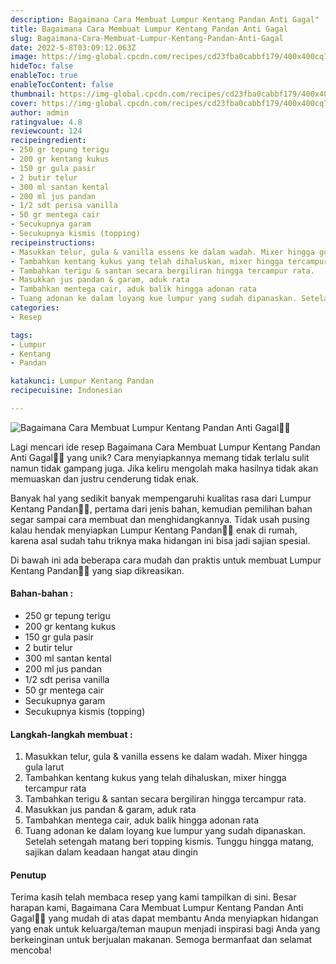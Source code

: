 ```yaml
---
description: Bagaimana Cara Membuat Lumpur Kentang Pandan Anti Gagal"
title: Bagaimana Cara Membuat Lumpur Kentang Pandan Anti Gagal
slug: Bagaimana-Cara-Membuat-Lumpur-Kentang-Pandan-Anti-Gagal
date: 2022-5-8T03:09:12.063Z
image: https://img-global.cpcdn.com/recipes/cd23fba0cabbf179/400x400cq70/photo.jpg
hideToc: false
enableToc: true
enableTocContent: false
thumbnail: https://img-global.cpcdn.com/recipes/cd23fba0cabbf179/400x400cq70/photo.jpg
cover: https://img-global.cpcdn.com/recipes/cd23fba0cabbf179/400x400cq70/photo.jpg
author: admin
ratingvalue: 4.8
reviewcount: 124
recipeingredient:
- 250 gr tepung terigu
- 200 gr kentang kukus
- 150 gr gula pasir
- 2 butir telur
- 300 ml santan kental
- 200 ml jus pandan
- 1/2 sdt perisa vanilla
- 50 gr mentega cair
- Secukupnya garam
- Secukupnya kismis (topping)
recipeinstructions:
- Masukkan telur, gula & vanilla essens ke dalam wadah. Mixer hingga gula larut
- Tambahkan kentang kukus yang telah dihaluskan, mixer hingga tercampur rata
- Tambahkan terigu & santan secara bergiliran hingga tercampur rata.
- Masukkan jus pandan & garam, aduk rata
- Tambahkan mentega cair, aduk balik hingga adonan rata
- Tuang adonan ke dalam loyang kue lumpur yang sudah dipanaskan. Setelah setengah matang beri topping kismis. Tunggu hingga matang, sajikan dalam keadaan hangat atau dingin
categories:
- Resep

tags:
- Lumpur
- Kentang
- Pandan

katakunci: Lumpur Kentang Pandan
recipecuisine: Indonesian

---
```


![Bagaimana Cara Membuat Lumpur Kentang Pandan Anti Gagal👩‍🍳](https://img-global.cpcdn.com/recipes/cd23fba0cabbf179/400x400cq70/photo.jpg)

Lagi mencari ide resep Bagaimana Cara Membuat Lumpur Kentang Pandan Anti Gagal👩‍🍳 yang unik? Cara menyiapkannya memang tidak terlalu sulit namun tidak gampang juga. Jika keliru mengolah maka hasilnya tidak akan memuaskan dan justru cenderung tidak enak.

Banyak hal yang sedikit banyak mempengaruhi kualitas rasa dari Lumpur Kentang Pandan👩‍🍳, pertama dari jenis bahan, kemudian pemilihan bahan segar sampai cara membuat dan menghidangkannya. Tidak usah pusing kalau hendak menyiapkan Lumpur Kentang Pandan👩‍🍳 enak di rumah, karena asal sudah tahu triknya maka hidangan ini bisa jadi sajian spesial.

Di bawah ini ada beberapa cara mudah dan praktis untuk membuat Lumpur Kentang Pandan👩‍🍳 yang siap dikreasikan.

<!--inarticleads1-->

#### Bahan-bahan :

- 250 gr tepung terigu
- 200 gr kentang kukus
- 150 gr gula pasir
- 2 butir telur
- 300 ml santan kental
- 200 ml jus pandan
- 1/2 sdt perisa vanilla
- 50 gr mentega cair
- Secukupnya garam
- Secukupnya kismis (topping)

<!--inarticleads2-->

#### Langkah-langkah membuat :

1. Masukkan telur, gula & vanilla essens ke dalam wadah. Mixer hingga gula larut
1. Tambahkan kentang kukus yang telah dihaluskan, mixer hingga tercampur rata
1. Tambahkan terigu & santan secara bergiliran hingga tercampur rata.
1. Masukkan jus pandan & garam, aduk rata
1. Tambahkan mentega cair, aduk balik hingga adonan rata
1. Tuang adonan ke dalam loyang kue lumpur yang sudah dipanaskan. Setelah setengah matang beri topping kismis. Tunggu hingga matang, sajikan dalam keadaan hangat atau dingin

#### Penutup

Terima kasih telah membaca resep yang kami tampilkan di sini. Besar harapan kami, Bagaimana Cara Membuat Lumpur Kentang Pandan Anti Gagal👩‍🍳 yang mudah di atas dapat membantu Anda menyiapkan hidangan yang enak untuk keluarga/teman maupun menjadi inspirasi bagi Anda yang berkeinginan untuk berjualan makanan. Semoga bermanfaat dan selamat mencoba!
